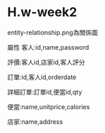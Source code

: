 # H.w-week2

entity-relationship.png為關係圖

屬性
客人:id,name,password

評價:客人id,店家id,客人評分

訂單:id,客人id,orderdate

詳細訂單:訂單id,便當id,qty

便當:name,unitprice,calories

店家:name,address

